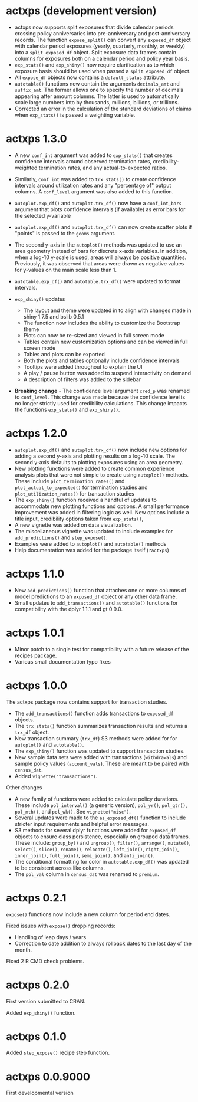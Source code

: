 # actxps (development version)

- actxps now supports split exposures that divide calendar periods crossing 
policy anniversaries into pre-anniversary and post-anniversary records. The 
function `expose_split()` can convert any `exposed_df` object with calendar 
period exposures (yearly, quarterly, monthly, or weekly) into a 
`split_exposed_df` object. Split exposure data frames contain columns for 
exposures both on a calendar period and policy year basis.
- `exp_stats()` and `exp_shiny()` now require clarification as to which exposure
basis should be used when passed a `split_exposed_df` object.
- All `expose_df` objects now contains a `default_status` attribute.
- `autotable()` functions now contain the arguments `decimals_amt` and 
`suffix_amt`. The former allows one to specify the number of decimals appearing
after amount columns. The latter is used to automatically scale large numbers 
into by thousands, millions, billions, or trillions.
- Corrected an error in the calculation of the standard deviations of claims 
when `exp_stats()` is passed a weighting variable.

# actxps 1.3.0

- A new `conf_int` argument was added to `exp_stats()` that creates confidence 
intervals around observed termination rates, credibility-weighted termination 
rates, and any actual-to-expected ratios.
- Similarly, `conf_int` was added to `trx_stats()` to create confidence intervals around utilization rates and any "percentage of" output columns. A `conf_level`
argument was also added to this function.
- `autoplot.exp_df()` and `autoplot.trx_df()` now have a `conf_int_bars` argument 
that plots confidence intervals (if available) as error bars for the selected 
y-variable
- `autoplot.exp_df()` and `autoplot.trx_df()` can now create scatter plots if
"points" is passed to the `geoms` argument.
- The second y-axis in the `autoplot()` methods was updated to use an area 
geometry instead of bars for discrete x-axis variables. In addition, when a 
log-10 y-scale is used, areas will always be positive quantities. Previously,
it was observed that areas were drawn as negative values for y-values on the 
main scale less than 1.
- `autotable.exp_df()` and `autotable.trx_df()` were updated to format 
intervals.
- `exp_shiny()` updates

  - The layout and theme were updated in to align with changes made in shiny 
    1.7.5 and bslib 0.5.1
  - The function now includes the ability to customize the Bootstrap theme
  - Plots can now be re-sized and viewed in full screen mode
  - Tables contain new customization options and can be viewed in full screen mode
  - Tables and plots can be exported
  - Both the plots and tables optionally include confidence intervals
  - Tooltips were added throughout to explain the UI
  - A play / pause button was added to suspend interactivity on demand
  - A description of filters was added to the sidebar

- **Breaking change** - The confidence level argument `cred_p` was renamed to 
`conf_level`. This change was made because the confidence level is no longer 
strictly used for credibility calculations. This change impacts the functions
`exp_stats()` and `exp_shiny()`.

# actxps 1.2.0

- `autoplot.exp_df()` and `autoplot.trx_df()` now include new options for adding a second y-axis and plotting results on a log-10 scale. The second y-axis defaults to plotting exposures using an area geometry.
- New plotting functions were added to create common experience analysis plots that were not simple to create using `autoplot()` methods. These include `plot_termination_rates()` and `plot_actual_to_expected()` for termination studies and `plot_utilization_rates()` for transaction studies
- The `exp_shiny()` function received a handful of updates to accommodate new plotting functions and options. A small performance improvement was added in filtering logic as well. New options include a title input, credibility options taken from `exp_stats()`, 
- A new vignette was added on data visualization.
- The miscellaneous vignette was updated to include examples for `add_predictions()` and `step_expose()`.
- Examples were added to `autoplot()` and `autotable()` methods
- Help documentation was added for the package itself (`?actxps`)

# actxps 1.1.0

- New `add_predictions()` function that attaches one or more columns of model predictions to an `exposed_df` object or any other data frame.
- Small updates to `add_transactions()` and `autotable()` functions for compatibility with the dplyr 1.1.1 and gt 0.9.0.

# actxps 1.0.1

- Minor patch to a single test for compatibility with a future release of the recipes package.
- Various small documentation typo fixes

# actxps 1.0.0

The actxps package now contains support for transaction studies.

- The `add_transactions()` function adds transactions to `exposed_df` objects.
- The `trx_stats()` function summarizes transaction results and returns a 
`trx_df` object.
- New transaction summary (`trx_df`) S3 methods were added for for `autoplot()` 
and `autotable()`.
- The `exp_shiny()` function was updated to support transaction studies.
- New sample data sets were added with transactions (`withdrawals`) and 
sample policy values (`account_vals`). These are meant to be paired with 
`census_dat`.
- Added `vignette("transactions")`.

Other changes

- A new family of functions were added to calculate policy durations. These
include `pol_interval()` (a generic version), `pol_yr()`, `pol_qtr()`, 
`pol_mth()`, and `pol_wk()`. See `vignette("misc")`.
- Several updates were made to the `as_exposed_df()` function to include 
stricter input requirements and helpful error messages.
- S3 methods for several dplyr functions were added for `exposed_df` objects to 
ensure class persistence, especially on grouped data frames. These include:
`group_by()` and `ungroup()`, `filter()`, `arrange()`, `mutate()`, `select()`, 
`slice()`, `rename()`, `relocate()`, `left_join()`, `right_join()`, 
`inner_join()`, `full_join()`, `semi_join()`, and `anti_join()`.
- The conditional formatting for color in `autotable.exp_df()` was updated to 
be consistent across like columns.
- The `pol_val` column in `census_dat` was renamed to `premium`.

# actxps 0.2.1

`expose()` functions now include a new column for period end dates.

Fixed issues with `expose()` dropping records: 

- Handling of leap days / years
- Correction to date addition to always rollback dates to the last day of the 
month.

Fixed 2 R CMD check problems.

# actxps 0.2.0

First version submitted to CRAN.

Added `exp_shiny()` function.

# actxps 0.1.0

Added `step_expose()` recipe step function.

# actxps 0.0.9000

First developmental version

